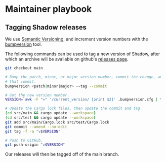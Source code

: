 # Maintainer playbook

## Tagging Shadow releases

We use [Semantic Versioning](https://semver.org/), and increment version
numbers with the [bumpversion](https://pypi.org/project/bumpversion/) tool.

The following commands can be used to tag a new version of Shadow, after which
an archive will be available on github's [releases
page](https://github.com/shadow/shadow/releases).

```bash
git checkout main

# Bump the patch, minor, or major version number, commit the change, and tag
# that commit.
bumpversion <patch|minor|major> --tag --commit

# Get the new version number.
VERSION=`awk -F "=" '/current_version/ {print $2}' .bumpversion.cfg | tr -d ' '`

# Update the Cargo lock files, then update the commit and tag
(cd src/main && cargo update --workspace)
(cd src/test && cargo update --workspace)
git add src/main/Cargo.lock src/test/Cargo.lock
git commit --amend --no-edit
git tag -f -a "v$VERSION"

# Push to GitHub.
git push origin "v$VERSION"
```

Our releases will then be tagged off of the main branch.

